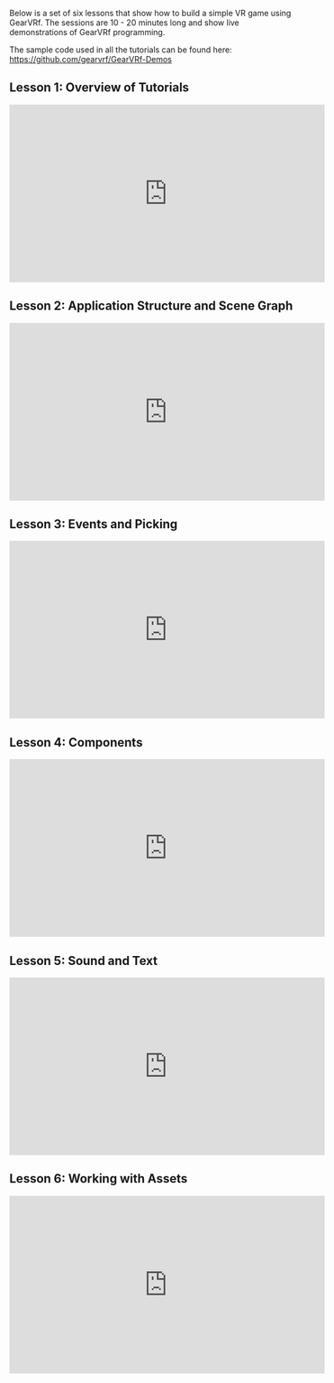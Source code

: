 Below is a set of six lessons that show how to build a simple VR game using GearVRf. The sessions are 10 - 20 minutes long and show live demonstrations of GearVRf programming.


The sample code used in all the tutorials can be found here: https://github.com/gearvrf/GearVRf-Demos  


## Lesson 1: Overview of Tutorials

<iframe width="560" height="315" src="https://www.youtube.com/embed/VYeNDAsrzOM" frameborder="0" allowfullscreen></iframe>

## Lesson 2: Application Structure and Scene Graph

<iframe width="560" height="315" src="https://www.youtube.com/embed/d2nX0HNMtGk" frameborder="0" allowfullscreen></iframe>

## Lesson 3: Events and Picking
<iframe width="560" height="315" src="https://www.youtube.com/embed/7xk0mva6Rzk" frameborder="0" allowfullscreen></iframe>

## Lesson 4: Components
<iframe width="560" height="315" src="https://www.youtube.com/embed/Ydj3yVBNRxw" frameborder="0" allowfullscreen></iframe>

## Lesson 5: Sound and Text
<iframe width="560" height="315" src="https://www.youtube.com/embed/KCzhXf0ZBO0" frameborder="0" allowfullscreen></iframe>

## Lesson 6: Working with Assets
<iframe width="560" height="315" src="https://www.youtube.com/embed/8oNYwYMrf6Q" frameborder="0" allowfullscreen></iframe>
